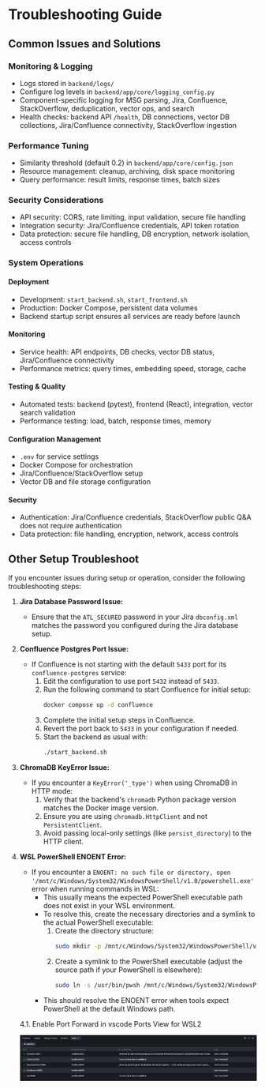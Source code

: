 # Troubleshooting Guide

## Common Issues and Solutions

### Monitoring & Logging
- Logs stored in `backend/logs/`
- Configure log levels in `backend/app/core/logging_config.py`
- Component-specific logging for MSG parsing, Jira, Confluence, StackOverflow, deduplication, vector ops, and search
- Health checks: backend API `/health`, DB connections, vector DB collections, Jira/Confluence connectivity, StackOverflow ingestion

### Performance Tuning
- Similarity threshold (default 0.2) in `backend/app/core/config.json`
- Resource management: cleanup, archiving, disk space monitoring
- Query performance: result limits, response times, batch sizes

### Security Considerations
- API security: CORS, rate limiting, input validation, secure file handling
- Integration security: Jira/Confluence credentials, API token rotation
- Data protection: secure file handling, DB encryption, network isolation, access controls

### System Operations
#### Deployment
- Development: `start_backend.sh`, `start_frontend.sh`
- Production: Docker Compose, persistent data volumes
- Backend startup script ensures all services are ready before launch

#### Monitoring
- Service health: API endpoints, DB checks, vector DB status, Jira/Confluence connectivity
- Performance metrics: query times, embedding speed, storage, cache

#### Testing & Quality
- Automated tests: backend (pytest), frontend (React), integration, vector search validation
- Performance testing: load, batch, response times, memory

#### Configuration Management
- `.env` for service settings
- Docker Compose for orchestration
- Jira/Confluence/StackOverflow setup
- Vector DB and file storage configuration

#### Security
- Authentication: Jira/Confluence credentials, StackOverflow public Q&A does not require authentication
- Data protection: file handling, encryption, network, access controls

## Other Setup Troubleshoot

If you encounter issues during setup or operation, consider the following troubleshooting steps:

1. **Jira Database Password Issue:**
   - Ensure that the `ATL_SECURED` password in your Jira `dbconfig.xml` matches the password you configured during the Jira database setup.

2. **Confluence Postgres Port Issue:**
   - If Confluence is not starting with the default `5433` port for its `confluence-postgres` service:
     1. Edit the configuration to use port `5432` instead of `5433`.
     2. Run the following command to start Confluence for initial setup:
        ```bash
        docker compose up -d confluence
        ```
     3. Complete the initial setup steps in Confluence.
     4. Revert the port back to `5433` in your configuration if needed.
     5. Start the backend as usual with:
        ```bash
        ./start_backend.sh
        ```

3. **ChromaDB KeyError Issue:**
   - If you encounter a `KeyError('_type')` when using ChromaDB in HTTP mode:
     1. Verify that the backend's `chromadb` Python package version matches the Docker image version.
     2. Ensure you are using `chromadb.HttpClient` and not `PersistentClient`.
     3. Avoid passing local-only settings (like `persist_directory`) to the HTTP client.

4. **WSL PowerShell ENOENT Error:**
   - If you encounter a `ENOENT: no such file or directory, open '/mnt/c/Windows/System32/WindowsPowerShell/v1.0/powershell.exe'` error when running commands in WSL:
     - This usually means the expected PowerShell executable path does not exist in your WSL environment.
     - To resolve this, create the necessary directories and a symlink to the actual PowerShell executable:
       1. Create the directory structure:
          ```bash
          sudo mkdir -p /mnt/c/Windows/System32/WindowsPowerShell/v1.0/
          ```
       2. Create a symlink to the PowerShell executable (adjust the source path if your PowerShell is elsewhere):
          ```bash
          sudo ln -s /usr/bin/pwsh /mnt/c/Windows/System32/WindowsPowerShell/v1.0/powershell.exe
          ```
      - This should resolve the ENOENT error when tools expect PowerShell at the default Windows path.

   4.1. Enable Port Forward in vscode Ports View for WSL2
   
      ![VSCode-Port-Forward-WSL](./assets/VSCode-Port-Forward-WSL.png)
